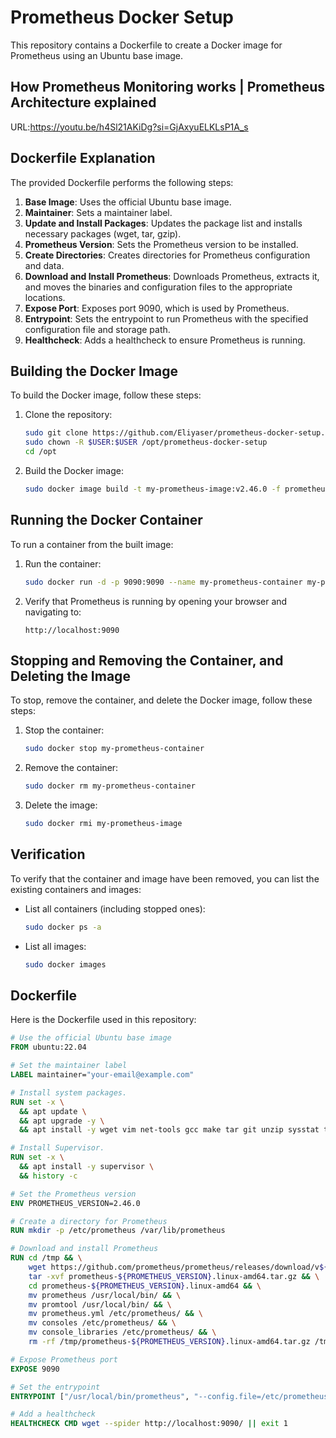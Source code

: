 # Prometheus Docker Setup

This repository contains a Dockerfile to create a Docker image for Prometheus using an Ubuntu base image.

## How Prometheus Monitoring works | Prometheus Architecture explained

URL:https://youtu.be/h4Sl21AKiDg?si=GjAxyuELKLsP1A_s

## Dockerfile Explanation

The provided Dockerfile performs the following steps:

1. **Base Image**: Uses the official Ubuntu base image.
2. **Maintainer**: Sets a maintainer label.
3. **Update and Install Packages**: Updates the package list and installs necessary packages (wget, tar, gzip).
4. **Prometheus Version**: Sets the Prometheus version to be installed.
5. **Create Directories**: Creates directories for Prometheus configuration and data.
6. **Download and Install Prometheus**: Downloads Prometheus, extracts it, and moves the binaries and configuration files to the appropriate locations.
7. **Expose Port**: Exposes port 9090, which is used by Prometheus.
8. **Entrypoint**: Sets the entrypoint to run Prometheus with the specified configuration file and storage path.
9. **Healthcheck**: Adds a healthcheck to ensure Prometheus is running.

## Building the Docker Image

To build the Docker image, follow these steps:

1. Clone the repository:
    ```sh
    sudo git clone https://github.com/Eliyaser/prometheus-docker-setup.git
    sudo chown -R $USER:$USER /opt/prometheus-docker-setup
    cd /opt
    ```

2. Build the Docker image:
    ```sh
    sudo docker image build -t my-prometheus-image:v2.46.0 -f prometheus-docker-setup/2.46.0/ubuntu-linux.dockerfile prometheus-docker-setup/2.46.0/context
    ```

## Running the Docker Container

To run a container from the built image:

1. Run the container:
    ```sh
    sudo docker run -d -p 9090:9090 --name my-prometheus-container my-prometheus-image
    ```

2. Verify that Prometheus is running by opening your browser and navigating to:
    ```
    http://localhost:9090
    ```
## Stopping and Removing the Container, and Deleting the Image

To stop, remove the container, and delete the Docker image, follow these steps:

1. Stop the container:
    ```sh
    sudo docker stop my-prometheus-container
    ```

2. Remove the container:
    ```sh
    sudo docker rm my-prometheus-container
    ```

3. Delete the image:
    ```sh
    sudo docker rmi my-prometheus-image
    ```

## Verification

To verify that the container and image have been removed, you can list the existing containers and images:

- List all containers (including stopped ones):
    ```sh
    sudo docker ps -a
    ```

- List all images:
    ```sh
    sudo docker images

## Dockerfile

Here is the Dockerfile used in this repository:

```Dockerfile
# Use the official Ubuntu base image
FROM ubuntu:22.04

# Set the maintainer label
LABEL maintainer="your-email@example.com"

# Install system packages.
RUN set -x \
  && apt update \
  && apt upgrade -y \
  && apt install -y wget vim net-tools gcc make tar git unzip sysstat tree netcat nmap logrotate cron

# Install Supervisor.
RUN set -x \
  && apt install -y supervisor \
  && history -c

# Set the Prometheus version
ENV PROMETHEUS_VERSION=2.46.0

# Create a directory for Prometheus
RUN mkdir -p /etc/prometheus /var/lib/prometheus

# Download and install Prometheus
RUN cd /tmp && \
    wget https://github.com/prometheus/prometheus/releases/download/v${PROMETHEUS_VERSION}/prometheus-${PROMETHEUS_VERSION}.linux-amd64.tar.gz && \
    tar -xvf prometheus-${PROMETHEUS_VERSION}.linux-amd64.tar.gz && \
    cd prometheus-${PROMETHEUS_VERSION}.linux-amd64 && \
    mv prometheus /usr/local/bin/ && \
    mv promtool /usr/local/bin/ && \
    mv prometheus.yml /etc/prometheus/ && \
    mv consoles /etc/prometheus/ && \
    mv console_libraries /etc/prometheus/ && \
    rm -rf /tmp/prometheus-${PROMETHEUS_VERSION}.linux-amd64.tar.gz /tmp/prometheus-${PROMETHEUS_VERSION}.linux-amd64

# Expose Prometheus port
EXPOSE 9090

# Set the entrypoint
ENTRYPOINT ["/usr/local/bin/prometheus", "--config.file=/etc/prometheus/prometheus.yml", "--storage.tsdb.path=/var/lib/prometheus"]

# Add a healthcheck
HEALTHCHECK CMD wget --spider http://localhost:9090/ || exit 1
